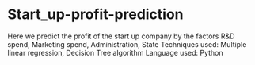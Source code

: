 # Start_up-profit-prediction
Here we predict the profit of the start up company by the factors R&D spend, Marketing spend, Administration, State
Techniques used: Multiple linear regression, Decision Tree algorithm 
Language used: Python

